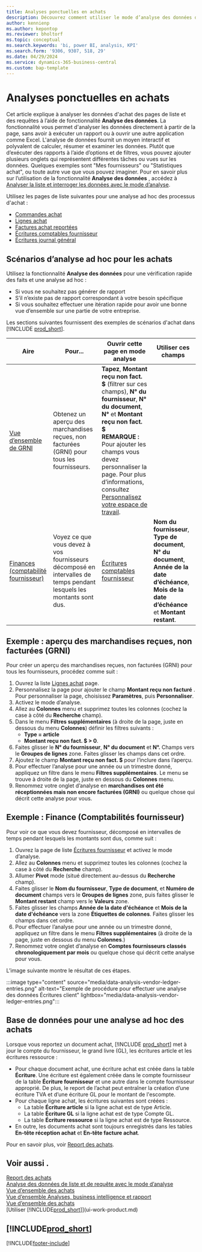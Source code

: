 ```yaml
---
title: Analyses ponctuelles en achats
description: Découvrez comment utiliser le mode d’analyse des données dans les achats pour analyser les données.
author: kennienp
ms.author: kepontop
ms.reviewer: bholtorf
ms.topic: conceptual
ms.search.keywords: 'bi, power BI, analysis, KPI'
ms.search.form: '9306, 9307, 518, 29'
ms.date: 04/29/2024
ms.service: dynamics-365-business-central
ms.custom: bap-template
---
```


# Analyses ponctuelles en achats

Cet article explique à analyser les données d'achat des pages de liste et des requêtes à l’aide de fonctionnalité **Analyse des données**. La fonctionnalité vous permet d'analyser les données directement à partir de la page, sans avoir à exécuter un rapport ou à ouvrir une autre application comme Excel. L'analyse de données fournit un moyen interactif et polyvalent de calculer, résumer et examiner les données. Plutôt que d’exécuter des rapports à l’aide d’options et de filtres, vous pouvez ajouter plusieurs onglets qui représentent différentes tâches ou vues sur les données. Quelques exemples sont "Mes fournisseurs" ou "Statistiques achat", ou toute autre vue que vous pouvez imaginer. Pour en savoir plus sur l’utilisation de la fonctionnalité **Analyse des données** , accédez à [Analyser la liste et interroger les données avec le mode d’analyse](analysis-mode.md).

Utilisez les pages de liste suivantes pour une analyse ad hoc des processus d'achat :

- [Commandes achat](https://businesscentral.dynamics.com/?page=9307)
- [Lignes achat](https://businesscentral.dynamics.com/?page=518)
- [Factures achat reportées](https://businesscentral.dynamics.com/?page=146)
- [Écritures comptables fournisseur](https://businesscentral.dynamics.com/?page=29)
- [Écritures journal général](https://businesscentral.dynamics.com/?page=20)

## Scénarios d’analyse ad hoc pour les achats

Utilisez la fonctionnalité **Analyse des données** pour une vérification rapide des faits et une analyse ad hoc :

- Si vous ne souhaitez pas générer de rapport
- S’il n’existe pas de rapport correspondant à votre besoin spécifique
- Si vous souhaitez effectuer une itération rapide pour avoir une bonne vue d’ensemble sur une partie de votre entreprise.

Les sections suivantes fournissent des exemples de scénarios d'achat dans [!INCLUDE [prod_short](includes/prod_short.md)].

| Aire | Pour... | Ouvrir cette page en mode analyse | Utiliser ces champs |
| ---- | ----- | ------------------------------- |------------------- |
| [Vue d’ensemble de GRNI](#example-goods-received-not-invoiced-grni-overview) | Obtenez un aperçu des marchandises reçues, non facturées (GRNI) pour tous les fournisseurs. | **Tapez**, **Montant reçu non fact. $** (filtrer sur ces champs), **N° du fournisseur**, **N° du document**, **N°** et **Montant reçu non fact. $** <br> **REMARQUE :** Pour ajouter les champs vous devez personnaliser la page. Pour plus d’informations, consultez [Personnalisez votre espace de travail](ui-personalization-user.md). | 
| [Finances (comptabilité fournisseur)](#example-finance-accounts-payable) | Voyez ce que vous devez à vos fournisseurs décomposé en intervalles de temps pendant lesquels les montants sont dus. | [Écritures comptables fournisseur](https://businesscentral.dynamics.com/?page=29) | **Nom du fournisseur**, **Type de document**, **N° du document**, **Année de la date d’échéance**, **Mois de la date d’échéance** et **Montant restant**. |

## Exemple : aperçu des marchandises reçues, non facturées (GRNI)

Pour créer un aperçu des marchandises reçues, non facturées (GRNI) pour tous les fournisseurs, procédez comme suit :
 
1. Ouvrez la liste [Lignes achat](https://businesscentral.dynamics.com/?page=518) page.
1. Personnalisez la page pour ajouter le champ **Montant reçu non facturé** . Pour personnaliser la page, choisissez **Paramètres**, puis **Personnaliser**.
1. Activez le mode d’analyse.
1. Allez au **Colonnes** menu et supprimez toutes les colonnes (cochez la case à côté du **Recherche** champ).
1. Dans le menu **Filtres supplémentaires** (à droite de la page, juste en dessous du menu **Colonnes**) définir les filtres suivants :
    - **Type = article**
    - **Montant reçu non fact. $ > 0**. 
1. Faites glisser le **N° du fournisseur**, **N° du document** et **N°.** Champs vers le **Groupes de lignes** zone. Faites glisser les champs dans cet ordre.
1. Ajoutez le champ **Montant reçu non fact. $** pour l’inclure dans l’aperçu.
1. Pour effectuer l’analyse pour une année ou un trimestre donné, appliquez un filtre dans le menu **Filtres supplémentaires**. Le menu se trouve à droite de la page, juste en dessous du **Colonnes** menu.
1. Renommez votre onglet d’analyse en **marchandises ont été réceptionnées mais non encore facturées (GRNI)** ou quelque chose qui décrit cette analyse pour vous.

## Exemple : Finance (Comptabilités fournisseur)

Pour voir ce que vous devez fournisseur, décomposé en intervalles de temps pendant lesquels les montants sont dus, comme suit :

1. Ouvrez la page de liste [Écritures fournisseur](https://businesscentral.dynamics.com/?page=29) et activez le mode d’analyse.
1. Allez au **Colonnes** menu et supprimez toutes les colonnes (cochez la case à côté du **Recherche** champ).
1. Allumer **Pivot** mode (situé directement au-dessus du **Recherche** champ).
1. Faites glisser le **Nom du fournisseur**, **Type de document**, et **Numéro de document** champs vers le **Groupes de lignes** zone, puis faites glisser le **Montant restant** champ vers le **Valeurs** zone.
1. Faites glisser les champs **Année de la date d'échéance** et **Mois de la date d'échéance** vers la zone **Étiquettes de colonnes**. Faites glisser les champs dans cet ordre.
1. Pour effectuer l’analyse pour une année ou un trimestre donné, appliquez un filtre dans le menu **Filtres supplémentaires** (à droite de la page, juste en dessous du menu **Colonnes**.)
1. Renommez votre onglet d’analyse en **Comptes fournisseurs classés chronologiquement par mois** ou quelque chose qui décrit cette analyse pour vous.

L’image suivante montre le résultat de ces étapes.

:::image type="content" source="media/data-analysis-vendor-ledger-entries.png" alt-text="Exemple de procédure pour effectuer une analyse des données Écritures client" lightbox="media/data-analysis-vendor-ledger-entries.png":::

## Base de données pour une analyse ad hoc des achats

Lorsque vous reportez un document achat, [!INCLUDE [prod_short](includes/prod_short.md)] met à jour le compte du fournisseur, le grand livre (GL), les écritures article et les écritures ressource :

- Pour chaque document achat, une écriture achat est créée dans la table **Écriture**. Une écriture est également créée dans le compte fournisseur de la table **Écriture fournisseur** et une autre dans le compte fournisseur approprié. De plus, le report de l’achat peut entraîner la création d’une écriture TVA et d’une écriture GL pour le montant de l'escompte.
- Pour chaque ligne achat, les écritures suivantes sont créées :
  - La table **Écriture article** si la ligne achat est de type Article.
  - La table **Écriture GL** si la ligne achat est de type Compte GL.
  - La table **Écriture ressource** si la ligne achat est de type Ressource.
- En outre, les documents achat sont toujours enregistrés dans les tables **En-tête réception achat** et **En-tête facture achat**.

Pour en savoir plus, voir [Report des achats](purchasing-how-record-purchases.md#posting-purchases).

## Voir aussi .

[Report des achats](purchasing-how-record-purchases.md#posting-purchases)  
[Analyse des données de liste et de requête avec le mode d’analyse](analysis-mode.md)  
[Vue d’ensemble des achats](purchasing-manage-purchasing.md)  
[Vue d’ensemble Analyses, business intelligence et rapport](reports-bi-reporting.md)  
[Vue d’ensemble des achats](purchasing-manage-purchasing.md)  
[Utiliser [!INCLUDE[prod_short](includes/prod_short.md)]](ui-work-product.md)  

## [!INCLUDE[prod_short](includes/free_trial_md.md)]  

[!INCLUDE[footer-include](includes/footer-banner.md)]